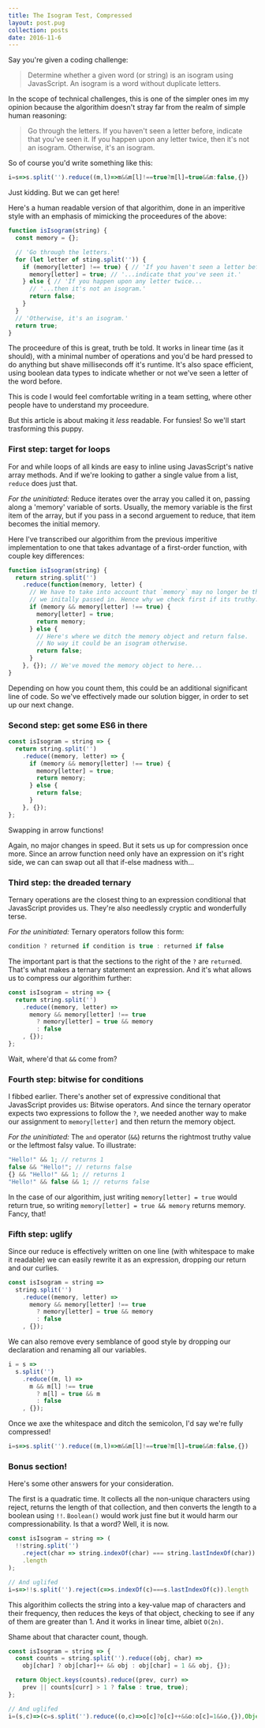 ```yaml
---
title: The Isogram Test, Compressed
layout: post.pug
collection: posts
date: 2016-11-6
---
```


Say you're given a coding challenge: 

> Determine whether a given word (or string) is an isogram using JavasScript. An isogram is a word without duplicate letters.

In the scope of technical challenges, this is one of the simpler ones im my opinion because the algorithim doesn't stray far from the realm of simple human reasoning:

> Go through the letters. If you haven't seen a letter before, indicate that you've seen it. If you happen upon any letter twice, then it's not an isogram. Otherwise, it's an isogram.

So of course you'd write something like this:

```javascript
i=s=>s.split('').reduce((m,l)=>m&&m[l]!==true?m[l]=true&&m:false,{})
```

Just kidding. But we can get here!

Here's a human readable version of that algorithim, done in an imperitive style with an emphasis of mimicking the proceedures of the above:

```javascript
function isIsogram(string) {
  const memory = {};

  // 'Go through the letters.'
  for (let letter of sting.split('')) {
    if (memory[letter] !== true) { // 'If you haven't seen a letter before...'
      memory[letter] = true; // '...indicate that you've seen it.'
    } else { // 'If you happen upon any letter twice...
      // '...then it's not an isogram.'
      return false;
    }
  }
  // 'Otherwise, it's an isogram.'
  return true;
}
``` 

The proceedure of this is great, truth be told. It works in linear time (as it should), with a minimal number of operations and you'd be hard pressed to do anything but shave milliseconds off it's runtime. It's also space efficient, using boolean data types to indicate whether or not we've seen a letter of the word before.

This is code I would feel comfortable writing in a team setting, where other people have to understand my proceedure.

But this article is about making it *less* readable. For funsies! So we'll start trasforming this puppy.

### First step: target for loops

For and while loops of all kinds are easy to inline using JavasScript's native array methods. And if we're looking to gather a single value from a list, `reduce` does just that.

*For the uninitiated:* Reduce iterates over the array you called it on, passing along a 'memory' variable of sorts. Usually, the memory variable is the first item of the array, but if you pass in a second arguement to reduce, that item becomes the initial memory. 

Here I've transcribed our algorithim from the previous imperitive implementation to one that takes advantage of a first-order function, with couple key differences:

```javascript
function isIsogram(string) {
  return string.split('')
    .reduce(function(memory, letter) {
      // We have to take into account that `memory` may no longer be the object 
      // we initally passed in. Hence why we check first if its truthy.
      if (memory && memory[letter] !== true) {
        memory[letter] = true;
        return memory;
      } else {
        // Here's where we ditch the memory object and return false. 
        // No way it could be an isogram otherwise.
        return false;
      }
    }, {}); // We've moved the memory object to here...
}
```

Depending on how you count them, this could be an additional significant line of code. So we've effectively made our solution bigger, in order to set up our next change.

### Second step: get some ES6 in there

```javascript
const isIsogram = string => { 
  return string.split('')
    .reduce((memory, letter) => {
      if (memory && memory[letter] !== true) {
        memory[letter] = true;
        return memory;
      } else {
        return false;
      }
    }, {});
};
```

Swapping in arrow functions!

Again, no major changes in speed. But it sets us up for compression once more. Since an arrow function need only have an expression on it's right side, we can can swap out all that if-else madness with...

### Third step: the dreaded ternary 

Ternary operations are the closest thing to an expression conditional that JavasScript provides us. They're also needlessly cryptic and wonderfully terse.

*For the uninitiated:* Ternary operators follow this form:

```javascript
condition ? returned if condition is true : returned if false
```

The important part is that the sections to the right of the `?` are `return`ed. That's what makes a ternary statement an expression. And it's what allows us to compress our algorithim further:

```javascript
const isIsogram = string => {
  return string.split('')
    .reduce((memory, letter) =>
      memory && memory[letter] !== true 
        ? memory[letter] = true && memory
        : false      
    , {});
};
```

Wait, where'd that `&&` come from?

### Fourth step: bitwise for conditions

I fibbed earlier. There's another set of expressive conditional that JavasScript provides us: Bitwise operators. And since the ternary operator expects two expressions to follow the `?`, we needed another way to make our assignment to `memory[letter]` and then return the memory object. 

*For the uninitiated:* The `and` operator (`&&`) returns the rightmost truthy value or the leftmost falsy value. To illustrate:

```javascript
"Hello!" && 1; // returns 1
false && "Hello!"; // returns false
{} && "Hello!" && 1; // returns 1
"Hello!" && false && 1; // returns false
```

In the case of our algorithim, just writing `memory[letter] = true` would return true, so writing `memory[letter] = true && memory` returns memory. Fancy, that!

### Fifth step: uglify

Since our reduce is effectively written on one line (with whitespace to make it readable) we can easily rewrite it as an expression, dropping our return and our curlies.

```javascript
const isIsogram = string => 
  string.split('')
    .reduce((memory, letter) =>
      memory && memory[letter] !== true 
        ? memory[letter] = true && memory
        : false      
    , {});
```

We can also remove every semblance of good style by dropping our declaration and renaming all our variables.

```javascript
i = s => 
  s.split('')
    .reduce((m, l) =>
      m && m[l] !== true 
        ? m[l] = true && m
        : false      
    , {});
```

Once we axe the whitespace and ditch the semicolon, I'd say we're fully compressed!

```javascript
i=s=>s.split('').reduce((m,l)=>m&&m[l]!==true?m[l]=true&&m:false,{})
```

### Bonus section!

Here's some other answers for your consideration. 

The first is a quadratic time. It collects all the non-unique characters using reject, returns the length of that collection, and then converts the length to a boolean using `!!`. `Boolean()` would work just fine but it would harm our compressionability. Is that a word? Well, it is now.

```javascript
const isIsogram = string => (
  !!string.split('')
    .reject(char => string.indexOf(char) === string.lastIndexOf(char))
    .length
);

// And uglifed
i=s=>!!s.split('').reject(c=>s.indexOf(c)===s.lastIndexOf(c)).length
```

This algorithim collects the string into a key-value map of characters and their frequency, then reduces the keys of that object, checking to see if any of them are greater than 1. And it works in linear time, albiet `O(2n)`.

Shame about that character count, though.

```javascript
const isIsogram = string => {
  const counts = string.split('').reduce((obj, char) =>
    obj[char] ? obj[char]++ && obj : obj[char] = 1 && obj, {});

  return Object.keys(counts).reduce((prev, curr) =>
    prev || counts[curr] > 1 ? false : true, true);
};

// And uglifed
i=(s,c)=>(c=s.split('').reduce((o,c)=>o[c]?o[c]++&&o:o[c]=1&&o,{}),Object.keys(c).reduce((p,d)=>p||c[d]>1?false:true,true))

```